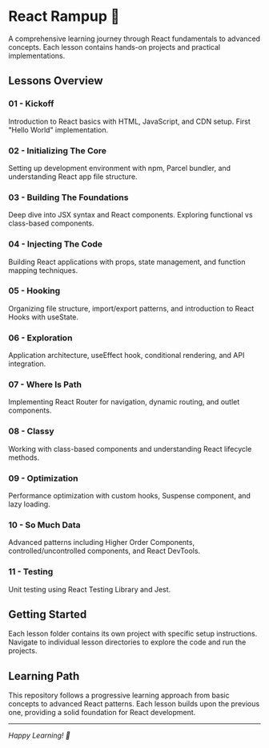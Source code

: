 # React Rampup 🚀

A comprehensive learning journey through React fundamentals to advanced concepts. Each lesson contains hands-on projects and practical implementations.

## Lessons Overview

### 01 - Kickoff

Introduction to React basics with HTML, JavaScript, and CDN setup. First "Hello World" implementation.

### 02 - Initializing The Core

Setting up development environment with npm, Parcel bundler, and understanding React app file structure.

### 03 - Building The Foundations

Deep dive into JSX syntax and React components. Exploring functional vs class-based components.

### 04 - Injecting The Code

Building React applications with props, state management, and function mapping techniques.

### 05 - Hooking

Organizing file structure, import/export patterns, and introduction to React Hooks with useState.

### 06 - Exploration

Application architecture, useEffect hook, conditional rendering, and API integration.

### 07 - Where Is Path

Implementing React Router for navigation, dynamic routing, and outlet components.

### 08 - Classy

Working with class-based components and understanding React lifecycle methods.

### 09 - Optimization

Performance optimization with custom hooks, Suspense component, and lazy loading.

### 10 - So Much Data

Advanced patterns including Higher Order Components, controlled/uncontrolled components, and React DevTools.

### 11 - Testing

Unit testing using React Testing Library and Jest.

## Getting Started

Each lesson folder contains its own project with specific setup instructions. Navigate to individual lesson directories to explore the code and run the projects.

## Learning Path

This repository follows a progressive learning approach from basic concepts to advanced React patterns. Each lesson builds upon the previous one, providing a solid foundation for React development.

---

_Happy Learning! 🎯_
